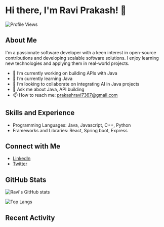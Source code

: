 # Hi there, I'm Ravi Prakash! 👋

![Profile Views](https://komarev.com/ghpvc/?username=raviprakash7367&style=flat-square)

## About Me

I'm a passionate software developer with a keen interest in open-source contributions and developing scalable software solutions. I enjoy learning new technologies and applying them in real-world projects.

- 🔭 I’m currently working on building APIs with Java
- 🌱 I’m currently learning Java
- 👯 I’m looking to collaborate on integrating AI in Java projects
- 💬 Ask me about Java, API building
- 📫 How to reach me: prakashravi7367@gmail.com



## Skills and Experience

- Programming Languages: Java, Javascript, C++, Python
- Frameworks and Libraries: React, Spring boot, Express

## Connect with Me

- [LinkedIn](https://www.linkedin.com/in/raviprakash7367/)
- [Twitter](https://x.com/__raviii_08)

## GitHub Stats

![Ravi's GitHub stats](https://github-readme-stats.vercel.app/api?username=raviprakash7367&show_icons=true&theme=radical)

![Top Langs](https://github-readme-stats.vercel.app/api/top-langs/?username=raviprakash7367&layout=compact&theme=radical)

## Recent Activity

<!--START_SECTION:activity-->
<!--END_SECTION:activity-->
